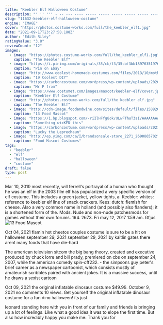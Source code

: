 ```yaml
---
title: "Keebler Elf Halloween Costume"
description: "' '' ''' - -- --- ---- ----- ----- ----- ----- ----- ----- ----- ----- ----- ----- ----- ----- ----- ----- ----- ----- ----- ----- ----- ----- ----- ----- ----- ----- ----- ----- ----- ----- ----- ----- ----- ----- ----- ----- ----- ----- ----- ----- ----- -"
slug: "11632-keebler-elf-halloween-costume"
engine: "IMAGE"
cover: "https://photos.costume-works.com/full/the_keebler_elf1.jpg"
date: "2021-09-17T23:27:58.188Z"
author: "Edith Riley"
ratingValue: "3.8"
reviewCount: "12"
images:
  - image: "https://photos.costume-works.com/full/the_keebler_elf1.jpg"
    caption: "The Keebler Elf"
  - image: "https://i.pinimg.com/originals/35/cb/f3/35cbf3bb18970351976ea87b4303ca75.jpg"
    caption: "Pin on Ebay"
  - image: "http://www.coolest-homemade-costumes.com/files/2013/10/mother-baby-lobster-stew-and-chef-69633.jpg"
    caption: "19 Coolest DIY"
  - image: "https://carboncostume.com/wordpress/wp-content/uploads/2020/12/mr-p-pringles-costume-1.jpg"
    caption: "Mr P from"
  - image: "https://www.costumet.com/images/mascot/keebler-elf/cover.jpg"
    caption: "Keebler Elf Costume"
  - image: "http://photos.costume-works.com/full/the_keebler_elf.jpg"
    caption: "The Keebler Elf"
  - image: "http://cdn-image.foodandwine.com/sites/default/files/1508267667/food-halloween-costumes-hamburger-helper-FT-BLOG1017.jpg"
    caption: "13 Food Mascot"
  - image: "https://1.bp.blogspot.com/-riIlHFfg8ok/ULwFThuT3sI/AAAAAAAALmk/QLPTDifCCVQ/s1600/il_570xN.290902423.jpg"
    caption: "Something wicKED this"
  - image: "https://carboncostume.com/wordpress/wp-content/uploads/2021/02/lucky-the-leprechaun-cosplay-guide.jpg"
    caption: "Lucky the Leprechaun"
  - image: "http://ep.yimg.com/ca/I/brandsonsale-store_2271_2690865702"
    caption: "Food Mascot Costumes"
tags:
  - "keebler"
  - "elf"
  - "halloween"
  - "costume"
draft: false
type: post
---
```


Mar 10, 2010 most recently, will ferrell's portrayal of a human who thought he was an elf in the 2003 film elf has popularized a very specific version of elf costume. This includes a green jacket, yellow tights, a. Keebler: whites: reference to keebler elf line of snack crackers. Kees: dutch: flemish for cheese. Also a very common name in holland (and possibly also flanders); it is a shortened form of the. Mods. Nude and non-nude patchesmods for games without their own forums. 194. 2673. Fri may 12, 2017 1:59 am. Gfjus
![13 Food Mascot](http://cdn-image.foodandwine.com/sites/default/files/1508267667/food-halloween-costumes-hamburger-helper-FT-BLOG1017.jpg "13 Food Mascot")

Oct 04, 2021 flamin hot cheetos couples costume is sure to be a hit on halloween september 29, 2021 september 29, 2021 by kaitlin gates there arent many foods that have die-hard
<!--inArticleAds-->

<!--galleryOne-->

The american television sitcom the big bang theory, created and executive produced by chuck lorre and bill prady, premiered on cbs on september 24, 2007, while the american comedy spin-off232. - the simpsons guy peter's brief career as a newspaper cartoonist, which consists mostly of amateurish scribbles paired with ancient jokes. It is a massive success, until he draws a sexist cartoon
<!--inArticleAds-->

<!--galleryTwo-->

Oct 09, 2021 the original inflatable dinosaur costume $49.99. October 9, 2021 no comments 10 views. Get yourself the original inflatable dinosaur costume for a fun dino halloween! its just
<!--galleryThree-->

leonard standing here with you in front of our family and friends is bringing up a lot of feelings. Like what a good idea it was to elope the first time. But also how incredibly happy you make me. Thank you for